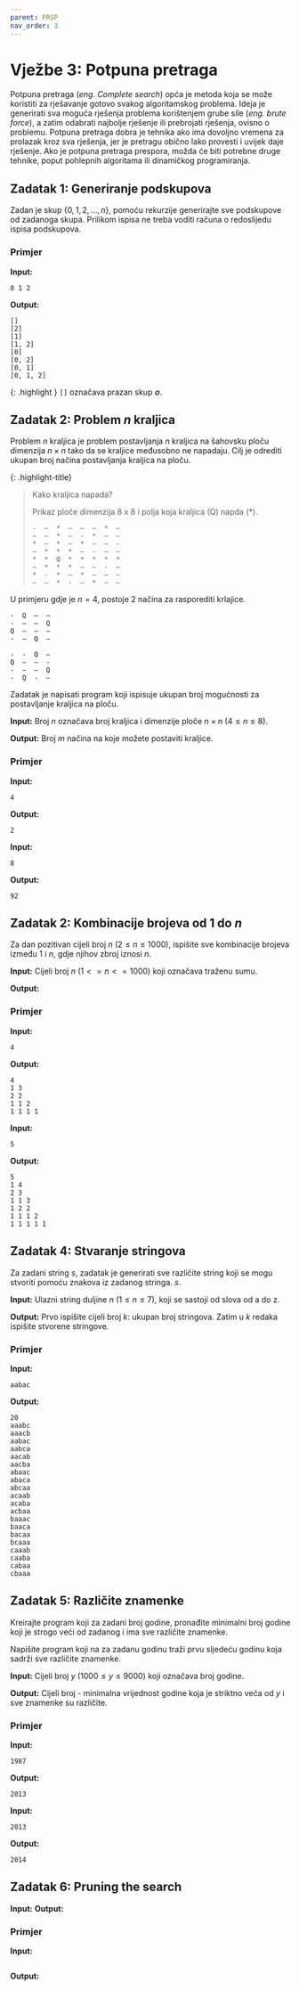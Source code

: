 ```yaml
---
parent: PRSP
nav_order: 3
---
```


# Vježbe 3: Potpuna pretraga

Potpuna pretraga (*eng. Complete search*) opća je metoda koja se može koristiti za rješavanje gotovo svakog algoritamskog problema. Ideja je generirati sva moguća rješenja problema korištenjem grube sile (*eng. brute force*), a zatim odabrati najbolje rješenje ili prebrojati rješenja, ovisno o problemu.
Potpuna pretraga dobra je tehnika ako ima dovoljno vremena za prolazak kroz sva rješenja, jer je pretragu obično lako provesti i uvijek daje rješenje. Ako je potpuna pretraga prespora, možda će biti potrebne druge tehnike, poput pohlepnih algoritama ili dinamičkog programiranja.

## Zadatak 1: Generiranje podskupova

Zadan je skup $\{0, 1, 2, ..., n\}$, pomoću rekurzije generirajte sve podskupove od zadanoga skupa.
Prilikom ispisa ne treba voditi računa o redoslijedu ispisa podskupova.

### Primjer

**Input:**
```
0 1 2
```

**Output:**
```
[]
[2]
[1]
[1, 2]
[0]
[0, 2]
[0, 1]
[0, 1, 2]
```

{: .highlight }
`[]` označava prazan skup $\emptyset$.


## Zadatak 2: Problem $n$ kraljica 
Problem $n$ kraljica je problem postavljanja $n$ kraljica na šahovsku ploču dimenzija $n \times n$ tako da se kraljice međusobno ne napadaju. Cilj je odrediti ukupan broj načina postavljanja kraljica na ploču.

{: .highlight-title}
> Kako kraljica napada?
>
> Prikaz ploče dimenzija 8 x 8 i polja koja kraljica (Q) napda (\*).
>
> ```
> -  –  *  –  –  –  *  –
> –  –  *  –  -  *  –  –
> *  –  *  –  *  –  –  -
> –  *  *  *  –  -  –  –
> *  *  Q  *  *  *  *  *
> –  *  *  *  –  –  -  –
> *  -  *  –  *  –  –  –
> –  –  *  -  –  *  –  –
> ```

U primjeru gdje je $n = 4$, postoje 2 načina za rasporediti krlajice.

```
-  Q  –  –
-  –  –  Q
Q  –  –  –
-  –  Q  –
```

```
-  -  Q  –
Q  –  –  -
-  –  –  Q
-  Q  -  –
```

Zadatak je napisati program koji ispisuje ukupan broj mogućnosti za postavljanje kraljica na ploču.

**Input:**
Broj $n$ označava broj kraljica i dimenzije ploče $n \times n$ $(4 \le n \le 8)$. 

**Output:**
Broj $m$ načina na koje možete postaviti kraljice.


### Primjer
**Input:**
```
4
```

**Output:**
```
2
```

**Input:**
```
8
```

**Output:**
```
92
```


## Zadatak 2: Kombinacije brojeva od 1 do $n$
Za dan pozitivan cijeli broj $n$ $(2 \le n \le 1000)$, ispišite sve kombinacije brojeva između 1 i $n$, gdje njihov zbroj iznosi $n$.

**Input:**
Cijeli broj $n$ $(1 <= n <= 1000)$ koji označava traženu sumu.

**Output:**


### Primjer
**Input:**
```
4
```

**Output:**
```
4
1 3
2 2
1 1 2
1 1 1 1
```

**Input:**
```
5
```

**Output:**
```
5
1 4
2 3
1 1 3
1 2 2
1 1 1 2
1 1 1 1 1
```


## Zadatak 4: Stvaranje stringova
Za zadani string $s$, zadatak je generirati sve različite string koji se mogu stvoriti pomoću znakova iz zadanog stringa. $s$.

**Input:**
Ulazni string duljine $n$ ($1 \le n \le 7$), koji se sastoji od slova od a do z.

**Output:**
Prvo ispišite cijeli broj $k$: ukupan broj stringova. Zatim u $k$ redaka ispišite stvorene stringove.

### Primjer
**Input:**
```
aabac
```

**Output:**
```
20
aaabc
aaacb
aabac
aabca
aacab
aacba
abaac
abaca
abcaa
acaab
acaba
acbaa
baaac
baaca
bacaa
bcaaa
caaab
caaba
cabaa
cbaaa
```

## Zadatak 5: Različite znamenke 
Kreirajte program koji za zadani broj godine, pronađite minimalni broj godine koji je strogo veći od zadanog i ima sve različite znamenke.

Napišite program koji na za zadanu godinu traži prvu sljedeću godinu koja sadrži sve različite znamenke.

**Input:**
Cijeli broj $y$ $(1000 ≤ y ≤ 9000)$ koji označava broj godine.

**Output:**
Cijeli broj - minimalna vrijednost godine koja je striktno veća od $y$ i sve znamenke su različite.

### Primjer
**Input:**
```
1987
```
**Output:**
```
2013
```

**Input:**
```
2013
```
**Output:**
```
2014
```

## Zadatak 6: Pruning the search

**Input:**
**Output:**

### Primjer
**Input:**
```
```
**Output:**
```
```

